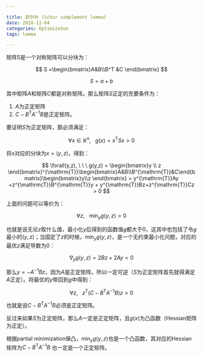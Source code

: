 ```yaml
---

title: 舒尔补 (Schur complement lemma)  
date: 2018-12-04  
categories: Optimizaton  
tags: lemma  

---
```


矩阵S是一个对称矩阵可以分块为：  

$$ S =\begin{bmatrix}A&B\\B^T &C \end{bmatrix} $$  

$$ S = a + b $$   

其中矩阵$A$和矩阵$C$都是对称矩阵。那么矩阵$S$正定的充要条件为：

1.  $A$为正定矩阵
2. $C - B^{\mathrm{T}}A^{-1}B$是正定矩阵。

要证明$S$为正定矩阵，那必须满足：  

$$
\forall x\in \mathbb{R}^n, \ \ \ g(x) = x^{\mathrm{T}}Sx > 0
$$   
 
将$x$对应的分块为$x = (y, z)$，得到： 

$$
\forall(y,z), \ \ \ g(y,z) = \begin{bmatrix}y \\ z
\end{bmatrix}^{\mathrm{T}}\begin{bmatrix}A&B\\B^{\mathrm{T}}&C\end{bmatrix}\begin{bmatrix}y\\z \end{bmatrix} = y^{\mathrm{T}}Ay +z^{\mathrm{T}}B^{\mathrm{T}}y + y^{\mathrm{T}}Bz+z^{\mathrm{T}}Cz > 0
$$  

上面的问题可以等价为：  

$$
\forall z, \ \ \ \min_yg(y, z) > 0
$$  

也就是说无论$z$取什么值，最小化$y$后得到的函数值$g$都大于0，这其中也包括了令$g$最小的$(y,z)$；当固定了$z$的时候，$\min_yg(y, z)$，是一个无约束最小化问题，对应的最优$z$满足导数为0：  

$$
\nabla_y g(y, z) = 2Bz + 2Ay = 0
$$  

那么$y = -A^{-1}Bz$，因为$A$是正定矩阵，所以一定可逆（$S$为正定矩阵首先就得满足$A$正定）。将最优的$y$带回到$g$中得到：  

$$
\forall z, \ \ \ z^{\mathrm{T}}(C - B^{\mathrm{T}}A^{-1}B)z > 0
$$  

也就是说$C - B^{\mathrm{T}}A^{-1}B$必须是正定矩阵。  

反过来如果$S$为正定矩阵，那么$A$一定是正定矩阵，且$g(x)$为凸函数（Hessian矩阵为正定）。  

根据partial minimization保凸，$\min_yg(y, z)$也是一个凸函数，其对应的Hessian矩阵为$C - B^{\mathrm{T}}A^{-1}B$ 也一定是一个正定矩阵。  


